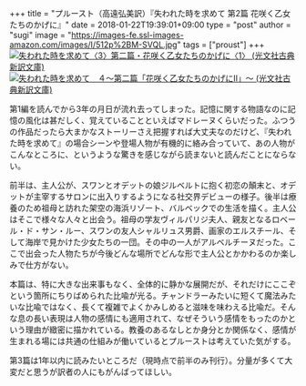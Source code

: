 +++
title = "プルースト（高遠弘美訳）『失われた時を求めて 第2篇 花咲く乙女たちのかげに』"
date = 2018-01-22T19:39:01+09:00
type = "post"
author = "sugi"
image = "https://images-fe.ssl-images-amazon.com/images/I/512p%2BM-SVQL.jpg"
tags = ["proust"]
+++
<a href="http://www.amazon.co.jp/exec/obidos/ASIN/4334752683/chezsugi-22/ref=nosim/" name="amazletlink" target="_blank"><img src="https://images-fe.ssl-images-amazon.com/images/I/512p%2BM-SVQL.jpg" alt="失われた時を求めて〈3〉第二篇・花咲く乙女たちのかげに〈1〉 (光文社古典新訳文庫)" class="alignleft"   /></a><a href="http://www.amazon.co.jp/exec/obidos/ASIN/B01GR89G1M/chezsugi-22/ref=nosim/" name="amazletlink" target="_blank"><img src="https://images-fe.ssl-images-amazon.com/images/I/51Mk3Dhpd0L.jpg" alt="失われた時を求めて　４～第二篇「花咲く乙女たちのかげにII」～ (光文社古典新訳文庫)" class="alignleft" /></a>

第1編を読んでから3年の月日が流れ去ってしまった。記憶に関する物語なのに記憶の風化は甚だしく、覚えていることといえばマドレーヌくらいだった。ふつうの作品だったら大まかなストーリーさえ把握すれば大丈夫なのだけど、『失われた時を求めて』の場合シーンや登場人物が有機的に絡み合っていて、あの人物がこんなところに、というような驚きを感じながら読まないと読んだことにならない。

前半は、主人公が、スワンとオデットの娘ジルベルトに抱く初恋の顛末と、オデットが主宰するサロンに出入りするようになる社交界デビューの様子。後半は療養のため祖母と訪れた架空の海浜リゾート、バルベックでの生活を描く。主人公はそこで様々な人々と出会う。祖母の学友ヴィルパリジ夫人、親友となるロベール・ド・サン・ルー、スワンの友人シャルリュス男爵、画家のエルスチール、そして海岸で見かけた少女たちの一団。その中の一人がアルベルチーヌだった。ここで出会った人物たちが今後どんな場所でどんな形で主人公とかかわるのか楽しみで仕方がない。

本篇は、特に大きな出来事もなく、全体的に静かな展開だが、それだけにここぞという箇所にちりばめられた比喩が光る。チャンドラーみたいに短くて魔法みたいな比喩ではなく、長くて複雑でよくかみしめると滋味を味わえる比喩だ。そんな息の長い表現は人物の感情にも適用されて、なぜそういう感情をもったのかという理由が緻密に描かれている。教養のあるなしとか身分とか関係なく、感情が生まれる場には共通の仕組みが働いているとプルーストは考えていた気がする。

第3篇は1年以内に読みたいところだ（現時点で前半のみ刊行）。分量が多くて大変だと思うが訳者の人にもがんばってほしい。
